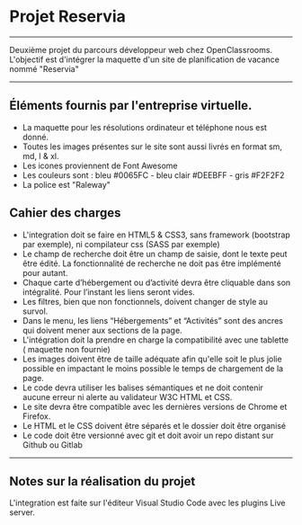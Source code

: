 # Projet Reservia
***
Deuxième projet du parcours développeur web chez OpenClassrooms. L'objectif est d'intégrer la maquette d'un site de planification de vacance nommé "Reservia" 
***

## Éléments fournis par l'entreprise virtuelle.

* La maquette pour les résolutions ordinateur et téléphone nous est donné.
* Toutes les images présentes sur le site sont aussi livrés en format sm, md, l & xl.
* Les icones proviennent de Font Awesome
* Les couleurs sont : bleu #0065FC - bleu clair #DEEBFF - gris #F2F2F2
* La police est "Raleway"

## Cahier des charges

* L'integration doit se faire en HTML5 & CSS3, sans framework (bootstrap par exemple), ni compilateur css (SASS par exemple)
* Le champ de recherche doit être un champ de saisie, dont le texte peut être édité. La fonctionnalité de recherche ne doit pas être implémenté pour autant.
* Chaque carte d’hébergement ou d’activité devra être cliquable dans son intégralité. Pour l’instant les liens seront vides.
* Les filtres, bien que non fonctionnels, doivent changer de style au survol.
* Dans le menu, les liens “Hébergements” et “Activités” sont des ancres qui doivent mener aux sections de la page.
* L'intégration doit la prendre en charge la compatibilité avec une tablette ( maquette non fournie)
* Les images doivent être de taille adéquate afin qu'elle soit le plus jolie possible en impactant le moins possible le temps de chargement de la page.
* Le code devra utiliser les balises sémantiques et ne doit contenir aucune erreur ni alerte au validateur W3C HTML et CSS.
* Le site devra être compatible avec les dernières versions de Chrome et Firefox.
* Le HTML et le CSS doivent être séparés et le dossier doit être organisé
* Le code doit être versionné avec git et doit avoir un repo distant sur Github ou Gitlab
***
## Notes sur la réalisation du projet
L'integration est faite sur l'éditeur Visual Studio Code avec les plugins Live server.
